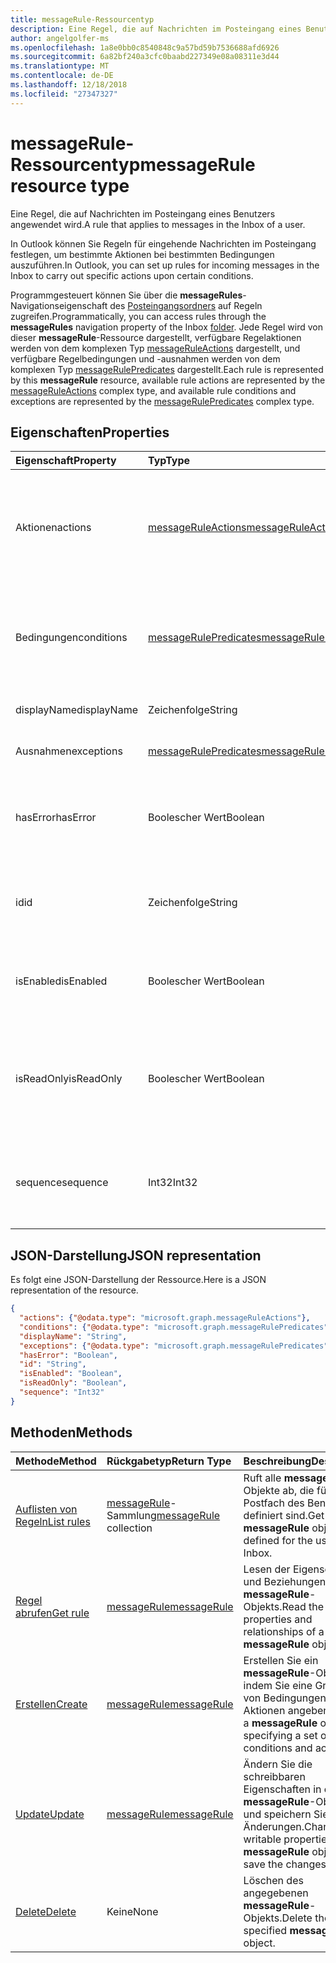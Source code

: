 ```yaml
---
title: messageRule-Ressourcentyp
description: Eine Regel, die auf Nachrichten im Posteingang eines Benutzers angewendet wird.
author: angelgolfer-ms
ms.openlocfilehash: 1a8e0bb0c8540848c9a57bd59b7536688afd6926
ms.sourcegitcommit: 6a82bf240a3cfc0baabd227349e08a08311e3d44
ms.translationtype: MT
ms.contentlocale: de-DE
ms.lasthandoff: 12/18/2018
ms.locfileid: "27347327"
---
```

# <a name="messagerule-resource-type"></a><span data-ttu-id="08352-103">messageRule-Ressourcentyp</span><span class="sxs-lookup"><span data-stu-id="08352-103">messageRule resource type</span></span>


<span data-ttu-id="08352-104">Eine Regel, die auf Nachrichten im Posteingang eines Benutzers angewendet wird.</span><span class="sxs-lookup"><span data-stu-id="08352-104">A rule that applies to messages in the Inbox of a user.</span></span>

<span data-ttu-id="08352-105">In Outlook können Sie Regeln für eingehende Nachrichten im Posteingang festlegen, um bestimmte Aktionen bei bestimmten Bedingungen auszuführen.</span><span class="sxs-lookup"><span data-stu-id="08352-105">In Outlook, you can set up rules for incoming messages in the Inbox to carry out specific actions upon certain conditions.</span></span> 

<span data-ttu-id="08352-106">Programmgesteuert können Sie über die **messageRules**-Navigationseigenschaft des [Posteingangsordners](mailfolder.md) auf Regeln zugreifen.</span><span class="sxs-lookup"><span data-stu-id="08352-106">Programmatically, you can access rules through the **messageRules** navigation property of the Inbox [folder](mailfolder.md).</span></span> <span data-ttu-id="08352-107">Jede Regel wird von dieser **messageRule**-Ressource dargestellt, verfügbare Regelaktionen werden von dem komplexen Typ [messageRuleActions](messageruleactions.md) dargestellt, und verfügbare Regelbedingungen und -ausnahmen werden von dem komplexen Typ [messageRulePredicates](messagerulepredicates.md) dargestellt.</span><span class="sxs-lookup"><span data-stu-id="08352-107">Each rule is represented by this **messageRule** resource, available rule actions are represented by the [messageRuleActions](messageruleactions.md) complex type, and available rule conditions and exceptions are represented by the [messageRulePredicates](messagerulepredicates.md) complex type.</span></span>


## <a name="properties"></a><span data-ttu-id="08352-108">Eigenschaften</span><span class="sxs-lookup"><span data-stu-id="08352-108">Properties</span></span>
| <span data-ttu-id="08352-109">Eigenschaft</span><span class="sxs-lookup"><span data-stu-id="08352-109">Property</span></span>     | <span data-ttu-id="08352-110">Typ</span><span class="sxs-lookup"><span data-stu-id="08352-110">Type</span></span>   |<span data-ttu-id="08352-111">Beschreibung</span><span class="sxs-lookup"><span data-stu-id="08352-111">Description</span></span>|
|:---------------|:--------|:----------|
| <span data-ttu-id="08352-112">Aktionen</span><span class="sxs-lookup"><span data-stu-id="08352-112">actions</span></span> | [<span data-ttu-id="08352-113">messageRuleActions</span><span class="sxs-lookup"><span data-stu-id="08352-113">messageRuleActions</span></span>](messageruleactions.md) | <span data-ttu-id="08352-114">Aktionen, die auf eine Nachricht angewendet werden, wenn die entsprechenden Bedingungen erfüllt sind.</span><span class="sxs-lookup"><span data-stu-id="08352-114">Actions to be taken on a message when the corresponding conditions are fulfilled.</span></span> |
| <span data-ttu-id="08352-115">Bedingungen</span><span class="sxs-lookup"><span data-stu-id="08352-115">conditions</span></span> | [<span data-ttu-id="08352-116">messageRulePredicates</span><span class="sxs-lookup"><span data-stu-id="08352-116">messageRulePredicates</span></span>](messagerulepredicates.md) | <span data-ttu-id="08352-117">Bedingungen, die bei Erfüllung die entsprechenden Aktionen für diese Regel auslösen.</span><span class="sxs-lookup"><span data-stu-id="08352-117">Conditions that when fulfilled, will trigger the corresponding actions for that rule.</span></span> |
| <span data-ttu-id="08352-118">displayName</span><span class="sxs-lookup"><span data-stu-id="08352-118">displayName</span></span> | <span data-ttu-id="08352-119">Zeichenfolge</span><span class="sxs-lookup"><span data-stu-id="08352-119">String</span></span> | <span data-ttu-id="08352-120">Der Anzeigename der Regel.</span><span class="sxs-lookup"><span data-stu-id="08352-120">The display name of the rule.</span></span> |
| <span data-ttu-id="08352-121">Ausnahmen</span><span class="sxs-lookup"><span data-stu-id="08352-121">exceptions</span></span> | [<span data-ttu-id="08352-122">messageRulePredicates</span><span class="sxs-lookup"><span data-stu-id="08352-122">messageRulePredicates</span></span>](messagerulepredicates.md) | <span data-ttu-id="08352-123">Ausnahmebedingungen für die Regel.</span><span class="sxs-lookup"><span data-stu-id="08352-123">Exception conditions for the rule.</span></span> |
| <span data-ttu-id="08352-124">hasError</span><span class="sxs-lookup"><span data-stu-id="08352-124">hasError</span></span> | <span data-ttu-id="08352-125">Boolescher Wert</span><span class="sxs-lookup"><span data-stu-id="08352-125">Boolean</span></span> | <span data-ttu-id="08352-126">Gibt an, ob sich die Regel in einem Fehlerzustand befindet.</span><span class="sxs-lookup"><span data-stu-id="08352-126">Indicates whether the rule is in an error condition.</span></span> <span data-ttu-id="08352-127">Schreibgeschützt.</span><span class="sxs-lookup"><span data-stu-id="08352-127">Read-only.</span></span> |
| <span data-ttu-id="08352-128">id</span><span class="sxs-lookup"><span data-stu-id="08352-128">id</span></span> |<span data-ttu-id="08352-129">Zeichenfolge</span><span class="sxs-lookup"><span data-stu-id="08352-129">String</span></span>|<span data-ttu-id="08352-130">Der eindeutige Bezeichner der Regel.</span><span class="sxs-lookup"><span data-stu-id="08352-130">The unique identifier of the rule.</span></span> <span data-ttu-id="08352-131">Schreibgeschützt.</span><span class="sxs-lookup"><span data-stu-id="08352-131">Read-only.</span></span>|
| <span data-ttu-id="08352-132">isEnabled</span><span class="sxs-lookup"><span data-stu-id="08352-132">isEnabled</span></span> | <span data-ttu-id="08352-133">Boolescher Wert</span><span class="sxs-lookup"><span data-stu-id="08352-133">Boolean</span></span> | <span data-ttu-id="08352-134">Gibt an, ob die Regel auf Nachrichten angewendet werden kann.</span><span class="sxs-lookup"><span data-stu-id="08352-134">Indicates whether the rule is enabled to be applied to messages.</span></span> |
| <span data-ttu-id="08352-135">isReadOnly</span><span class="sxs-lookup"><span data-stu-id="08352-135">isReadOnly</span></span> | <span data-ttu-id="08352-136">Boolescher Wert</span><span class="sxs-lookup"><span data-stu-id="08352-136">Boolean</span></span> | <span data-ttu-id="08352-137">Gibt an, ob die Regel schreibgeschützt ist und von der Regel-REST-API nicht geändert oder gelöscht werden kann.</span><span class="sxs-lookup"><span data-stu-id="08352-137">Indicates if the rule is read-only and cannot be modified or deleted by the rules REST API.</span></span> |
| <span data-ttu-id="08352-138">sequence</span><span class="sxs-lookup"><span data-stu-id="08352-138">sequence</span></span> | <span data-ttu-id="08352-139">Int32</span><span class="sxs-lookup"><span data-stu-id="08352-139">Int32</span></span> | <span data-ttu-id="08352-140">Gibt die Reihenfolge an, in der die Regel zusammen mit anderen Regeln ausgeführt wird.</span><span class="sxs-lookup"><span data-stu-id="08352-140">Indicates the order in which the rule is executed, among other rules.</span></span> |


## <a name="json-representation"></a><span data-ttu-id="08352-141">JSON-Darstellung</span><span class="sxs-lookup"><span data-stu-id="08352-141">JSON representation</span></span>
<span data-ttu-id="08352-142">Es folgt eine JSON-Darstellung der Ressource.</span><span class="sxs-lookup"><span data-stu-id="08352-142">Here is a JSON representation of the resource.</span></span>

<!-- {
  "blockType": "resource",
  "optionalProperties": [
   ],
   "baseType": "microsoft.graph.entity",
  "@odata.type": "microsoft.graph.messageRule"
}-->

```json
{
  "actions": {"@odata.type": "microsoft.graph.messageRuleActions"},
  "conditions": {"@odata.type": "microsoft.graph.messageRulePredicates"},
  "displayName": "String",
  "exceptions": {"@odata.type": "microsoft.graph.messageRulePredicates"},
  "hasError": "Boolean",
  "id": "String",
  "isEnabled": "Boolean",
  "isReadOnly": "Boolean",
  "sequence": "Int32"
}

```

## <a name="methods"></a><span data-ttu-id="08352-143">Methoden</span><span class="sxs-lookup"><span data-stu-id="08352-143">Methods</span></span>
| <span data-ttu-id="08352-144">Methode</span><span class="sxs-lookup"><span data-stu-id="08352-144">Method</span></span>           | <span data-ttu-id="08352-145">Rückgabetyp</span><span class="sxs-lookup"><span data-stu-id="08352-145">Return Type</span></span>    |<span data-ttu-id="08352-146">Beschreibung</span><span class="sxs-lookup"><span data-stu-id="08352-146">Description</span></span>|
|:---------------|:--------|:----------|
|[<span data-ttu-id="08352-147">Auflisten von Regeln</span><span class="sxs-lookup"><span data-stu-id="08352-147">List rules</span></span>](../api/mailfolder-list-messagerules.md) | <span data-ttu-id="08352-148">[messageRule](messagerule.md)-Sammlung</span><span class="sxs-lookup"><span data-stu-id="08352-148">[messageRule](messagerule.md) collection</span></span> |<span data-ttu-id="08352-149">Ruft alle **messageRule**-Objekte ab, die für das Postfach des Benutzers definiert sind.</span><span class="sxs-lookup"><span data-stu-id="08352-149">Get all the **messageRule** objects defined for the user's Inbox.</span></span>|
|[<span data-ttu-id="08352-150">Regel abrufen</span><span class="sxs-lookup"><span data-stu-id="08352-150">Get rule</span></span>](../api/messagerule-get.md) | [<span data-ttu-id="08352-151">messageRule</span><span class="sxs-lookup"><span data-stu-id="08352-151">messageRule</span></span>](messagerule.md) |<span data-ttu-id="08352-152">Lesen der Eigenschaften und Beziehungen eines **messageRule**-Objekts.</span><span class="sxs-lookup"><span data-stu-id="08352-152">Read the properties and relationships of a **messageRule** object.</span></span>|
|[<span data-ttu-id="08352-153">Erstellen</span><span class="sxs-lookup"><span data-stu-id="08352-153">Create</span></span>](../api/mailfolder-post-messagerules.md) | [<span data-ttu-id="08352-154">messageRule</span><span class="sxs-lookup"><span data-stu-id="08352-154">messageRule</span></span>](messagerule.md) |<span data-ttu-id="08352-155">Erstellen Sie ein  **messageRule**-Objekt, indem Sie eine Gruppe von Bedingungen und Aktionen angeben.</span><span class="sxs-lookup"><span data-stu-id="08352-155">Create a **messageRule** object by specifying a set of conditions and actions.</span></span>|
|[<span data-ttu-id="08352-156">Update</span><span class="sxs-lookup"><span data-stu-id="08352-156">Update</span></span>](../api/messagerule-update.md) | [<span data-ttu-id="08352-157">messageRule</span><span class="sxs-lookup"><span data-stu-id="08352-157">messageRule</span></span>](messagerule.md) |<span data-ttu-id="08352-158">Ändern Sie die schreibbaren Eigenschaften in einem **messageRule**-Objekt, und speichern Sie die Änderungen.</span><span class="sxs-lookup"><span data-stu-id="08352-158">Change writable properties on a **messageRule** object and save the changes.</span></span> |
|[<span data-ttu-id="08352-159">Delete</span><span class="sxs-lookup"><span data-stu-id="08352-159">Delete</span></span>](../api/messagerule-delete.md) | <span data-ttu-id="08352-160">Keine</span><span class="sxs-lookup"><span data-stu-id="08352-160">None</span></span> |<span data-ttu-id="08352-161">Löschen des angegebenen **messageRule**-Objekts.</span><span class="sxs-lookup"><span data-stu-id="08352-161">Delete the specified **messageRule** object.</span></span> |

<!-- uuid: 8fcb5dbc-d5aa-4681-8e31-b001d5168d79
2015-10-25 14:57:30 UTC -->
<!-- {
  "type": "#page.annotation",
  "description": "messageRule resource",
  "keywords": "",
  "section": "documentation",
  "tocPath": ""
}-->